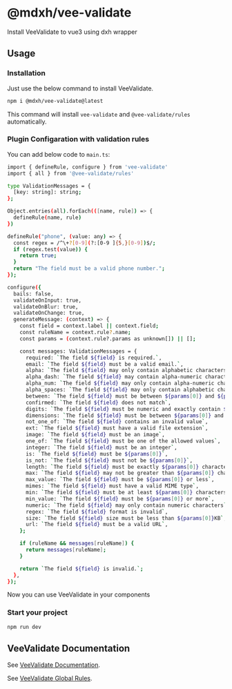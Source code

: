 # @mdxh/vee-validate

Install VeeValidate to vue3 using dxh wrapper

## Usage

### Installation

Just use the below command to install VeeValidate.

```sh
npm i @mdxh/vee-validate@latest
```

This command will install `vee-validate` and `@vee-validate/rules` automatically.

### Plugin Configaration with validation rules

You can add below code to `main.ts`:

```sh
import { defineRule, configure } from 'vee-validate'
import { all } from '@vee-validate/rules'

type ValidationMessages = {
  [key: string]: string;
};

Object.entries(all).forEach(([name, rule]) => {
  defineRule(name, rule)
})

defineRule("phone", (value: any) => {
  const regex = /^\+?[0-9](?:[0-9 ]{5,}[0-9])$/;
  if (regex.test(value)) {
    return true;
  }
  return "The field must be a valid phone number.";
});

configure({
  bails: false,
  validateOnInput: true,
  validateOnBlur: true,
  validateOnChange: true,
  generateMessage: (context) => {
    const field = context.label || context.field;
    const ruleName = context.rule?.name;
    const params = (context.rule?.params as unknown[]) || [];

    const messages: ValidationMessages = {
      required: `The field ${field} is required.`,
      email: `The field ${field} must be a valid email.`,
      alpha: `The field ${field} may only contain alphabetic characters`,
      alpha_dash: `The field ${field} may contain alpha-numeric characters as well as dashes and underscores`,
      alpha_num: `The field ${field} may only contain alpha-numeric characters`,
      alpha_spaces: `The field ${field} may only contain alphabetic characters and spaces`,
      between: `The field ${field} must be between ${params[0]} and ${params[1]}`,
      confirmed: `The field ${field} does not match`,
      digits: `The field ${field} must be numeric and exactly contain ${params[0]} digits`,
      dimensions: `The field ${field} must be between ${params[0]} and ${params[1]} pixels`,
      not_one_of: `The field ${field} contains an invalid value`,
      ext: `The field ${field} must have a valid file extension`,
      image: `The field ${field} must be an image`,
      one_of: `The field ${field} must be one of the allowed values`,
      integer: `The field ${field} must be an integer`,
      is: `The field ${field} must be ${params[0]}`,
      is_not: `The field ${field} must not be ${params[0]}`,
      length: `The field ${field} must be exactly ${params[0]} characters long`,
      max: `The field ${field} may not be greater than ${params[0]} characters`,
      max_value: `The field ${field} must be ${params[0]} or less`,
      mimes: `The field ${field} must have a valid MIME type`,
      min: `The field ${field} must be at least ${params[0]} characters`,
      min_value: `The field ${field} must be ${params[0]} or more`,
      numeric: `The field ${field} may only contain numeric characters`,
      regex: `The field ${field} format is invalid`,
      size: `The field ${field} size must be less than ${params[0]}KB`,
      url: `The field ${field} must be a valid URL`,
    };

    if (ruleName && messages[ruleName]) {
      return messages[ruleName];
    }

    return `The field ${field} is invalid.`;
  },
});
```

Now you can use VeeValidate in your components

### Start your project

```sh
npm run dev
```

## VeeValidate Documentation

See [VeeValidate Documentation](https://vee-validate.logaretm.com/v4/tutorials/basics/).

See [VeeValidate Global Rules](https://vee-validate.logaretm.com/v4/guide/global-validators/).
